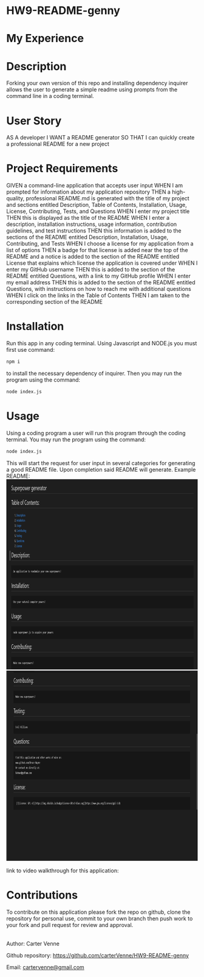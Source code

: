 # HW9-README-genny

# My Experience


# Description
Forking your own version of this repo and installing dependency inquirer allows the user to generate a simple readme using prompts from the command line in a coding terminal.

# User Story
AS A developer
I WANT a README generator
SO THAT I can quickly create a professional README for a new project

# Project Requirements
GIVEN a command-line application that accepts user input
WHEN I am prompted for information about my application repository
THEN a high-quality, professional README.md is generated with the title of my project and sections entitled Description, Table of Contents, Installation, Usage, License, Contributing, Tests, and Questions
WHEN I enter my project title
THEN this is displayed as the title of the README
WHEN I enter a description, installation instructions, usage information, contribution guidelines, and test instructions
THEN this information is added to the sections of the README entitled Description, Installation, Usage, Contributing, and Tests
WHEN I choose a license for my application from a list of options
THEN a badge for that license is added near the top of the README and a notice is added to the section of the README entitled License that explains which license the application is covered under
WHEN I enter my GitHub username
THEN this is added to the section of the README entitled Questions, with a link to my GitHub profile
WHEN I enter my email address
THEN this is added to the section of the README entitled Questions, with instructions on how to reach me with additional questions
WHEN I click on the links in the Table of Contents
THEN I am taken to the corresponding section of the README

# Installation
Run this app in any coding terminal. Using Javascript and NODE.js you must first use command:
```bash
npm i
```
to install the necessary dependency of inquirer. Then you may run the program using the command:
 ```bash
node index.js
```
# Usage
Using a coding program a user will run this program through the coding terminal. You may run the program using the command:
 ```bash
node index.js
```
This will start the request for user input in several categories for generating a good README file. Upon completion said README will generate.
Example README: <img src="readme/readmeex1.png" width="600" height="500">
<img src="readme/readmeex2.png" width="600" height="500">

link to video walkthrough for this application:

# Contributions
To contribute on this application please fork the repo on github, clone the repository for personal use, commit to your own branch then push work to your fork and pull request for review and approval.

######
Author: Carter Venne

Github repository: https://github.com/carterVenne/HW9-README-genny

Email: cartervenne@gmail.com